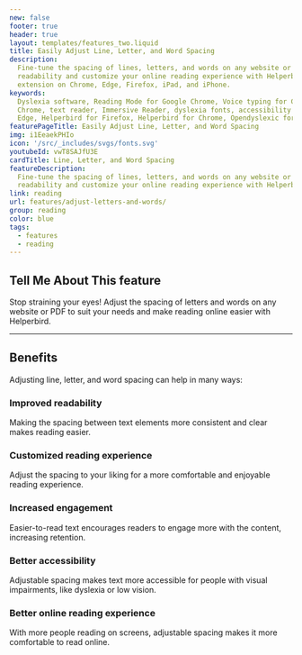 ```yaml
---
new: false
footer: true
header: true
layout: templates/features_two.liquid
title: Easily Adjust Line, Letter, and Word Spacing
description:
  Fine-tune the spacing of lines, letters, and words on any website or PDF with ease. Improve
  readability and customize your online reading experience with Helperbird. Available as an
  extension on Chrome, Edge, Firefox, iPad, and iPhone.
keywords:
  Dyslexia software, Reading Mode for Google Chrome, Voice typing for Chrome, Text to speech for
  Chrome, text reader, Immersive Reader, dyslexia fonts, accessibility software, Helperbird for
  Edge, Helperbird for Firefox, Helperbird for Chrome, Opendyslexic for Chrome, OpenDyslexic
featurePageTitle: Easily Adjust Line, Letter, and Word Spacing
img: i1EeaekPHIo
icon: '/src/_includes/svgs/fonts.svg'
youtubeId: vwT8SAJfU3E
cardTitle: Line, Letter, and Word Spacing
featureDescription:
  Fine-tune the spacing of lines, letters, and words on any website or PDF with ease. Improve
  readability and customize your online reading experience with Helperbird.
link: reading
url: features/adjust-letters-and-words/
group: reading
color: blue
tags:
  - features
  - reading
---
```


## Tell Me About This feature

Stop straining your eyes! Adjust the spacing of letters and words on any website or PDF to suit your
needs and make reading online easier with Helperbird.

---

## Benefits
Adjusting line, letter, and word spacing can help in many ways:

### Improved readability
Making the spacing between text elements more consistent and clear makes reading easier.

### Customized reading experience
Adjust the spacing to your liking for a more comfortable and enjoyable reading experience.

### Increased engagement
Easier-to-read text encourages readers to engage more with the content, increasing retention.

### Better accessibility
Adjustable spacing makes text more accessible for people with visual impairments, like dyslexia or
low vision.

### Better online reading experience
With more people reading on screens, adjustable spacing makes it more comfortable to read online.

